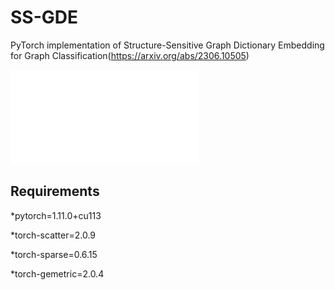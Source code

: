 # SS-GDE

PyTorch implementation of Structure-Sensitive Graph Dictionary Embedding for Graph Classification(https://arxiv.org/abs/2306.10505)

![architecture](/fig/architecture.pdf)


## Requirements


*pytorch=1.11.0+cu113

*torch-scatter=2.0.9

*torch-sparse=0.6.15

*torch-gemetric=2.0.4
